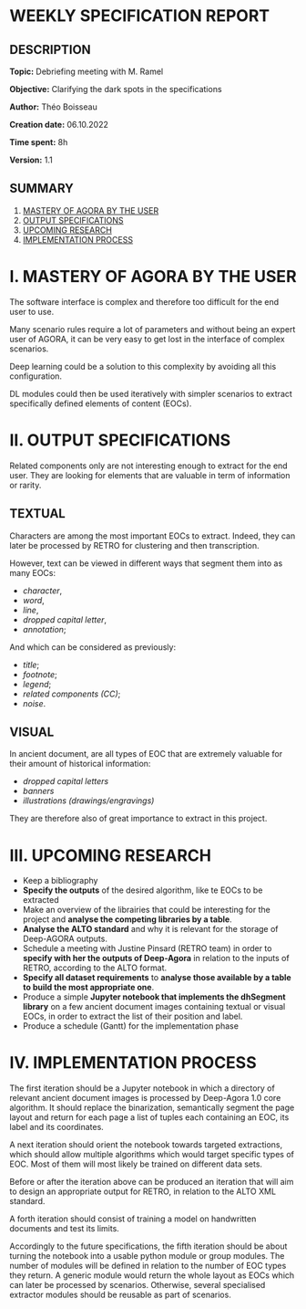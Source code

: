 # WEEKLY SPECIFICATION REPORT

## DESCRIPTION

**Topic:** Debriefing meeting with M. Ramel

**Objective:** Clarifying the dark spots in the specifications

**Author:** Théo Boisseau

**Creation date:** 06.10.2022

**Time spent:** 8h

**Version:** 1.1

## SUMMARY

1. [MASTERY OF AGORA BY THE USER](#I.)
2. [OUTPUT SPECIFICATIONS](#II.)
3. [UPCOMING RESEARCH](#III.)
4. [IMPLEMENTATION PROCESS](#IV.)


# I. MASTERY OF AGORA BY THE USER <a id="I."></a>

The software interface is complex and therefore too difficult for the end user to use.

Many scenario rules require a lot of parameters and without being an expert user of AGORA, it can be very easy to get lost in the interface of complex scenarios.

Deep learning could be a solution to this complexity by avoiding all this configuration.

DL modules could then be used iteratively with simpler scenarios to extract specifically defined elements of content (EOCs).


# II. OUTPUT SPECIFICATIONS <a id="II."></a>

Related components only are not interesting enough to extract for the end user.
They are looking for elements that are valuable in term of information or rarity.

## TEXTUAL

Characters are among the most important EOCs to extract. Indeed, they can later be processed by RETRO for clustering and then transcription.

However, text can be viewed in different ways that segment them into as many EOCs:
- *character*,
- *word*,
- *line*,
- *dropped capital letter*,
- *annotation*;

And which can be considered as previously:
- *title*;
- *footnote*;
- *legend*;
- *related components (CC)*;
- *noise*.


## VISUAL

In ancient document, are all types of EOC that are extremely valuable for their amount of historical information:
- *dropped capital letters*
- *banners*
- *illustrations (drawings/engravings)*

They are therefore also of great importance to extract in this project.


# III. UPCOMING RESEARCH <a id="III."></a>

- Keep a bibliography
- **Specify the outputs** of the desired algorithm, like te EOCs to be extracted
- Make an overview of the librairies that could be interesting for the project and **analyse the competing libraries by a table**.
- **Analyse the ALTO standard** and why it is relevant for the storage of Deep-AGORA outputs.
- Schedule a meeting with Justine Pinsard (RETRO team) in order to **specify with her the outputs of Deep-Agora** in relation to the inputs of RETRO, according to the ALTO format.
- **Specify all dataset requirements** to **analyse those available by a table to build the most appropriate one**.
- Produce a simple **Jupyter notebook that implements the dhSegment library** on a few ancient document images containing textual or visual EOCs, in order to extract the list of their position and label.
- Produce a schedule (Gantt) for the implementation phase


# IV. IMPLEMENTATION PROCESS <a id="IV."></a>

The first iteration should be a Jupyter notebook in which a directory of relevant ancient document images is processed by Deep-Agora 1.0 core algorithm.
It should replace the binarization, semantically segment the page layout and return for each page a list of tuples each containing an EOC, its label and its coordinates.

A next iteration should orient the notebook towards targeted extractions, which should allow multiple algorithms which would target specific types of EOC.
Most of them will most likely be trained on different data sets.

Before or after the iteration above can be produced an iteration that will aim to design an appropriate output for RETRO, in relation to the ALTO XML standard.

A forth iteration should consist of training a model on handwritten documents and test its limits.

Accordingly to the future specifications, the fifth iteration should be about turning the notebook into a usable python module or group modules.
The number of modules will be defined in relation to the number of EOC types they return.
A generic module would return the whole layout as EOCs which can later be processed by scenarios.
Otherwise, several specialised extractor modules should be reusable as part of scenarios.

